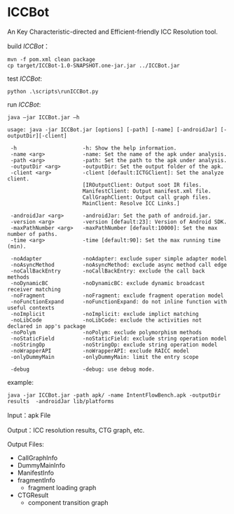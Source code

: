 # ICCBot
An Key Characteristic-directed and Efficient-friendly ICC Resolution tool.

build *ICCBot*：

```
mvn -f pom.xml clean package
cp target/ICCBot-1.0-SNAPSHOT.one-jar.jar ../ICCBot.jar
```

test *ICCBot*:

```
python .\scripts\runICCBot.py
```



run *ICCBot*:

```
java –jar ICCBot.jar –h

usage: java -jar ICCBot.jar [options] [-path] [-name] [-androidJar] [-outputDir][-client]
 
 -h                     -h: Show the help information.
 -name <arg>            -name: Set the name of the apk under analysis.
 -path <arg>            -path: Set the path to the apk under analysis.
 -outputDir <arg>       -outputDir: Set the output folder of the apk.
 -client <arg>          -client [default:ICTGClient]: Set the analyze client.
                        [IROutputClient: Output soot IR files.
                        ManifestClient: Output manifest.xml file.
                        CallGraphClient: Output call graph files.
                       	MainClient: Resolve ICC Links.]
                        
 -androidJar <arg>      -androidJar: Set the path of android.jar.                
 -version <arg>         -version [default:23]: Version of Android SDK.
 -maxPathNumber <arg>   -maxPathNumber [default:10000]: Set the max number of paths.
 -time <arg>            -time [default:90]: Set the max running time (min).

 -noAdapter             -noAdapter: exclude super simple adapter model
 -noAsyncMethod         -noAsyncMethod: exclude async method call edge
 -noCallBackEntry       -noCallBackEntry: exclude the call back methods
 -noDynamicBC           -noDynamicBC: exclude dynamic broadcast receiver matching
 -noFragment            -noFragment: exclude fragment operation model
 -noFunctionExpand      -noFunctionExpand: do not inline function with useful contexts
 -noImplicit            -noImplicit: exclude implict matching
 -noLibCode             -noLibCode: exclude the activities not declared in app's package
 -noPolym               -noPolym: exclude polymorphism methods
 -noStaticField         -noStaticField: exclude string operation model
 -noStringOp            -noStringOp: exclude string operation model
 -noWrapperAPI          -noWrapperAPI: exclude RAICC model
 -onlyDummyMain         -onlyDummyMain: limit the entry scope

 -debug                 -debug: use debug mode.
```



example:

```
java -jar ICCBot.jar -path apk/ -name IntentFlowBench.apk -outputDir results  -androidJar lib/platforms
```



Input：apk File

Output：ICC resolution results, CTG graph, etc.

Output Files: 

+ CallGraphInfo
+ DummyMainInfo
+ ManifestInfo
+ fragmentInfo
  + fragment loading graph
+ CTGResult
  + component transition graph




